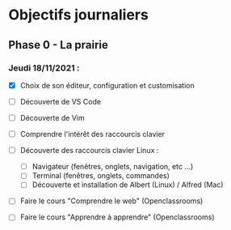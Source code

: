 # Objectifs journaliers

## Phase 0 - La prairie

### Jeudi 18/11/2021 :


* [X] Choix de son éditeur, configuration et customisation
* [ ] Découverte de VS Code
* [ ] Découverte de Vim

* [ ] Comprendre l'intérêt des raccourcis clavier
* [ ] Découverte des raccourcis clavier Linux : 
  * [ ] Navigateur (fenêtres, onglets, navigation, etc …)
  * [ ] Terminal (fenêtres, onglets, commandes)
  * [ ] Découverte et installation de Albert (Linux) / Alfred (Mac)

* [ ] Faire le cours "Comprendre le web" (Openclassrooms)
* [ ] Faire le cours "Apprendre à apprendre" (Openclassrooms)


